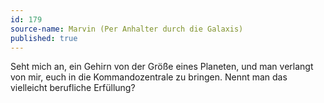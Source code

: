 ```yaml
---
id: 179
source-name: Marvin (Per Anhalter durch die Galaxis)
published: true
---
```

 Seht mich an, ein Gehirn von der Größe eines Planeten, und man verlangt von mir, euch in die Kommandozentrale zu bringen. Nennt man das vielleicht berufliche Erfüllung?
